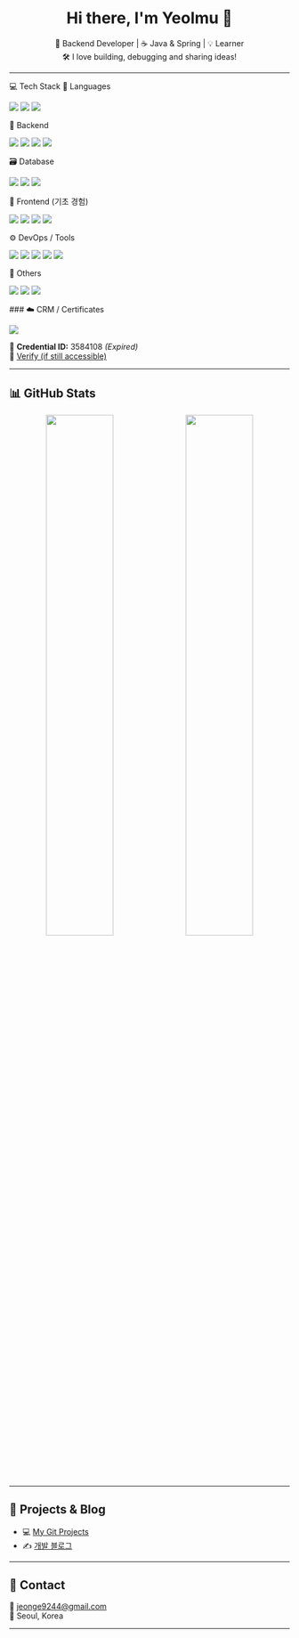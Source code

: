 <h1 align="center">Hi there, I'm Yeolmu 🥬</h1>

<p align="center">
  🌱 Backend Developer | ☕ Java & Spring | 💡 Learner <br>
  🛠️ I love building, debugging and sharing ideas!
</p>

---

💻 Tech Stack
🧠 Languages
<p> <img src="https://img.shields.io/badge/Java-007396?style=for-the-badge&logo=openjdk&logoColor=white"/> <img src="https://img.shields.io/badge/Python-3776AB?style=for-the-badge&logo=python&logoColor=white"/> <img src="https://img.shields.io/badge/JavaScript-F7DF1E?style=for-the-badge&logo=javascript&logoColor=black"/> </p>
🧰 Backend
<p> <img src="https://img.shields.io/badge/Spring_Boot-6DB33F?style=for-the-badge&logo=spring-boot&logoColor=white"/> <img src="https://img.shields.io/badge/JPA-59666C?style=for-the-badge"/> <img src="https://img.shields.io/badge/MyBatis-DB2B1C?style=for-the-badge"/> <img src="https://img.shields.io/badge/REST--API-005571?style=for-the-badge"/> </p>
🗃️ Database
<p> <img src="https://img.shields.io/badge/MySQL-4479A1?style=for-the-badge&logo=mysql&logoColor=white"/> <img src="https://img.shields.io/badge/H2-1F76B4?style=for-the-badge"/> <img src="https://img.shields.io/badge/Redis-DC382D?style=for-the-badge&logo=redis&logoColor=white"/> </p>
🎨 Frontend (기초 경험)
<p> <img src="https://img.shields.io/badge/HTML5-E34F26?style=for-the-badge&logo=html5&logoColor=white"/> <img src="https://img.shields.io/badge/CSS3-1572B6?style=for-the-badge&logo=css3&logoColor=white"/> <img src="https://img.shields.io/badge/React-61DAFB?style=for-the-badge&logo=react&logoColor=black"/> <img src="https://img.shields.io/badge/TailwindCSS-38B2AC?style=for-the-badge&logo=tailwind-css&logoColor=white"/> </p>
⚙️ DevOps / Tools
<p> <img src="https://img.shields.io/badge/Git-F05032?style=for-the-badge&logo=git&logoColor=white"/> <img src="https://img.shields.io/badge/GitHub-181717?style=for-the-badge&logo=github&logoColor=white"/> <img src="https://img.shields.io/badge/Docker-2496ED?style=for-the-badge&logo=docker&logoColor=white"/> <img src="https://img.shields.io/badge/IntelliJ_IDEA-000000?style=for-the-badge&logo=intellij-idea&logoColor=white"/> <img src="https://img.shields.io/badge/Postman-FF6C37?style=for-the-badge&logo=postman&logoColor=white"/> </p>
🧠 Others
<p> <img src="https://img.shields.io/badge/Markdown-000000?style=for-the-badge&logo=markdown&logoColor=white"/> <img src="https://img.shields.io/badge/Notion-000000?style=for-the-badge&logo=notion&logoColor=white"/> <img src="https://img.shields.io/badge/Figma-F24E1E?style=for-the-badge&logo=figma&logoColor=white"/> </p>
### ☁️ CRM / Certificates

<p>
  <img src="https://img.shields.io/badge/Salesforce_Certified_Administrator-00A1E0?style=for-the-badge&logo=salesforce&logoColor=white"/>
</p>

<p>
🪪 <strong>Credential ID:</strong> 3584108 <em>(Expired)</em><br/>
🔗 <a href="https://sforce.co/verifycerts">Verify (if still accessible)</a>
</p>

---

## 📊 GitHub Stats

<p align="center">
  <img src="https://github-readme-stats.vercel.app/api?username=yeolmu96&show_icons=true&theme=tokyonight" width="49%"/>
  <img src="https://github-readme-stats.vercel.app/api/top-langs/?username=yeolmu96&layout=compact&theme=tokyonight" width="49%"/>
</p>

---

## 🚀 Projects & Blog

- 💻 [My Git Projects](https://github.com/yeolmu96?tab=repositories)
- ✍️ [개발 블로그](https://mynew5341.tistory.com/)

---

## 💬 Contact

📧 jeonge9244@gmail.com  
📍 Seoul, Korea  

---
